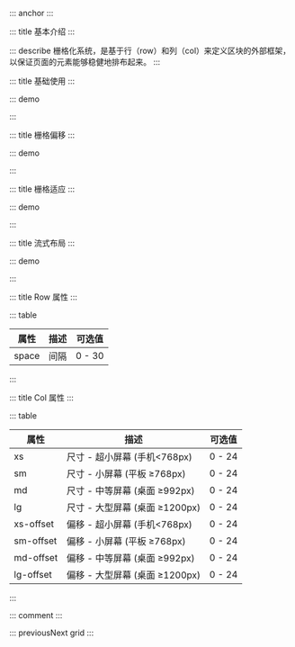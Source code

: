 ::: anchor
:::

::: title 基本介绍
:::

::: describe 栅格化系统，是基于行（row）和列（col）来定义区块的外部框架，以保证页面的元素能够稳健地排布起来。
:::

::: title 基础使用
:::

::: demo

<template>
  <lay-row space="10">
     <lay-col md="12"><div class="grid-demo">1</div></lay-col>
     <lay-col md="12"><div class="grid-demo grid-demo-bg1">2</div></lay-col>
     <lay-col md="6"><div class="grid-demo">3</div></lay-col>
     <lay-col md="6"><div class="grid-demo grid-demo-bg1">4</div></lay-col>
     <lay-col md="6"><div class="grid-demo">5</div></lay-col>
     <lay-col md="6"><div class="grid-demo grid-demo-bg1">6</div></lay-col>
  </lay-row>
</template>

<script>
import { ref } from 'vue'

export default {
  setup() {
    return {
    }
  }
}
</script>

<style>
.grid-demo-bg1 {
    background-color: #63BA79;
}
.grid-demo {
    padding: 10px;
    line-height: 50px;
    border-radius: 2px;
    text-align: center;
    background-color: #79C48C;
    color: #fff;
}
</style>

:::

::: title 栅格偏移
:::

::: demo

<template>
  <lay-row space="10">
     <lay-col md="12"><div class="grid-demo">1</div></lay-col>
     <lay-col md="6" mdOffset="6"><div class="grid-demo grid-demo-bg1">2</div></lay-col>
  </lay-row>
</template>

<script>
import { ref } from 'vue'

export default {
  setup() {
    return {
    }
  }
}
</script>

<style>
.grid-demo-bg1 {
    background-color: #63BA79;
}
.grid-demo {
    padding: 10px;
    line-height: 50px;
    border-radius: 2px;
    text-align: center;
    background-color: #79C48C;
    color: #fff;
}
</style>

:::

::: title 栅格适应
:::

::: demo

<template>
  <lay-row space="10">
     <lay-col md="12" sm="12" xs="24"><div class="grid-demo">1</div></lay-col>
     <lay-col md="12" sm="12" xs="24"><div class="grid-demo grid-demo-bg1">2</div></lay-col>
  </lay-row>
</template>

<script>
import { ref } from 'vue'

export default {
  setup() {
    return {
    }
  }
}
</script>
<style>
.grid-demo-bg1 {
    background-color: #63BA79;
}
.grid-demo {
    padding: 10px;
    line-height: 50px;
    border-radius: 2px;
    text-align: center;
    background-color: #79C48C;
    color: #fff;
}
</style>

:::

::: title 流式布局
:::

::: demo

<template>
  <lay-container fluid>
    <lay-row space="10">
      <lay-col md="4" sm="12" xs="24"><div class="grid-demo">1</div></lay-col>
      <lay-col md="4" sm="12" xs="24"><div class="grid-demo grid-demo-bg1">2</div></lay-col>
      <lay-col md="4" sm="12" xs="24"><div class="grid-demo">3</div></lay-col>
      <lay-col md="4" sm="12" xs="24"><div class="grid-demo grid-demo-bg1">4</div></lay-col>
      <lay-col md="4" sm="12" xs="24"><div class="grid-demo">5</div></lay-col>
      <lay-col md="4" sm="12" xs="24"><div class="grid-demo grid-demo-bg1">6</div></lay-col>
    </lay-row>
  </lay-container>
</template>

<script>
import { ref } from 'vue'

export default {
  setup() {
    return {
    }
  }
}
</script>
<style>
.grid-demo-bg1 {
    background-color: #63BA79;
}
.grid-demo {
    padding: 10px;
    line-height: 50px;
    border-radius: 2px;
    text-align: center;
    background-color: #79C48C;
    color: #fff;
}
</style>

:::

::: title Row 属性
:::

::: table

| 属性  | 描述 | 可选值 |
| ----- | ---- | ------ |
| space | 间隔 | 0 - 30 |

:::

::: title Col 属性
:::

::: table

| 属性      | 描述                           | 可选值 |
| --------- | ------------------------------ | ------ |
| xs        | 尺寸 - 超小屏幕 (手机<768px)   | 0 - 24 |
| sm        | 尺寸 - 小屏幕 (平板 ≥768px)    | 0 - 24 |
| md        | 尺寸 - 中等屏幕 (桌面 ≥992px)  | 0 - 24 |
| lg        | 尺寸 - 大型屏幕 (桌面 ≥1200px) | 0 - 24 |
| xs-offset | 偏移 - 超小屏幕 (手机<768px)   | 0 - 24 |
| sm-offset | 偏移 - 小屏幕 (平板 ≥768px)    | 0 - 24 |
| md-offset | 偏移 - 中等屏幕 (桌面 ≥992px)  | 0 - 24 |
| lg-offset | 偏移 - 大型屏幕 (桌面 ≥1200px) | 0 - 24 |

:::

::: comment
:::

::: previousNext grid
:::